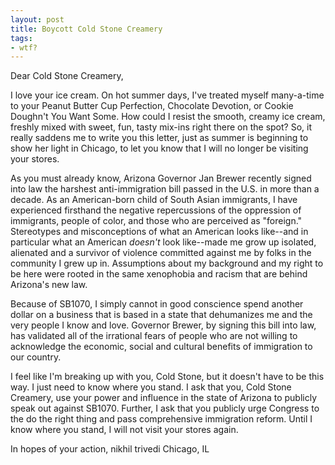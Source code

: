 ```yaml
---
layout: post
title: Boycott Cold Stone Creamery
tags:
- wtf?
---
```

Dear Cold Stone Creamery,

I love your ice cream. On hot summer days, I've treated myself many-a-time to your Peanut Butter Cup Perfection, Chocolate Devotion, or Cookie Doughn't You Want Some. How could I resist the smooth, creamy ice cream, freshly mixed with sweet, fun, tasty mix-ins right there on the spot? So, it really saddens me to write you this letter, just as summer is beginning to show her light in Chicago, to let you know that I will no longer be visiting your stores.

As you must already know, Arizona Governor Jan Brewer recently signed into law the harshest anti-immigration bill passed in the U.S. in more than a decade. As an American-born child of South Asian immigrants, I have experienced firsthand the negative repercussions of the oppression of immigrants, people of color, and those who are perceived as "foreign." Stereotypes and misconceptions of what an American looks like--and in particular what an American _doesn't_ look like--made me grow up isolated, alienated and a survivor of violence committed against me by folks in the community I grew up in. Assumptions about my background and my right to be here were rooted in the same xenophobia and racism that are behind Arizona's new law.

Because of SB1070, I simply cannot in good conscience spend another dollar on a business that is based in a state that dehumanizes me and the very people I know and love. Governor Brewer, by signing this bill into law, has validated all of the irrational fears of people who are not willing to acknowledge the economic, social and cultural benefits of immigration to our country.

I feel like I'm breaking up with you, Cold Stone, but it doesn't have to be this way. I just need to know where you stand. I ask that you, Cold Stone Creamery, use your power and influence in the state of Arizona to publicly speak out against SB1070. Further, I ask that you publicly urge Congress to the do the right thing and pass comprehensive immigration reform. Until I know where you stand, I will not visit your stores again.

In hopes of your action,
nikhil trivedi
Chicago, IL

